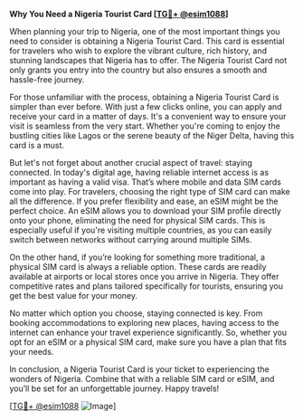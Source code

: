 **Why You Need a Nigeria Tourist Card [[TG💪+ @esim1088](https://t.me/s/esim1088)]**

When planning your trip to Nigeria, one of the most important things you need to consider is obtaining a Nigeria Tourist Card. This card is essential for travelers who wish to explore the vibrant culture, rich history, and stunning landscapes that Nigeria has to offer. The Nigeria Tourist Card not only grants you entry into the country but also ensures a smooth and hassle-free journey.

For those unfamiliar with the process, obtaining a Nigeria Tourist Card is simpler than ever before. With just a few clicks online, you can apply and receive your card in a matter of days. It's a convenient way to ensure your visit is seamless from the very start. Whether you're coming to enjoy the bustling cities like Lagos or the serene beauty of the Niger Delta, having this card is a must.

But let's not forget about another crucial aspect of travel: staying connected. In today's digital age, having reliable internet access is as important as having a valid visa. That’s where mobile and data SIM cards come into play. For travelers, choosing the right type of SIM card can make all the difference. If you prefer flexibility and ease, an eSIM might be the perfect choice. An eSIM allows you to download your SIM profile directly onto your phone, eliminating the need for physical SIM cards. This is especially useful if you're visiting multiple countries, as you can easily switch between networks without carrying around multiple SIMs.

On the other hand, if you’re looking for something more traditional, a physical SIM card is always a reliable option. These cards are readily available at airports or local stores once you arrive in Nigeria. They offer competitive rates and plans tailored specifically for tourists, ensuring you get the best value for your money.

No matter which option you choose, staying connected is key. From booking accommodations to exploring new places, having access to the internet can enhance your travel experience significantly. So, whether you opt for an eSIM or a physical SIM card, make sure you have a plan that fits your needs.

In conclusion, a Nigeria Tourist Card is your ticket to experiencing the wonders of Nigeria. Combine that with a reliable SIM card or eSIM, and you’ll be set for an unforgettable journey. Happy travels! 

[[TG💪+ @esim1088](https://t.me/s/esim1088) ![Image](https://i.postimg.cc/Y0z9fWf4/image.png)]
